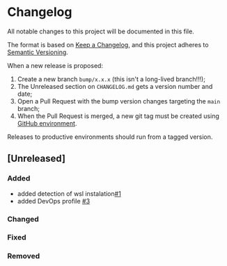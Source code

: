 # Changelog

All notable changes to this project will be documented in this file.

The format is based on [Keep a Changelog](https://keepachangelog.com/en/1.0.0/), and this project adheres to [Semantic Versioning](https://semver.org/spec/v2.0.0.html).

When a new release is proposed:

1. Create a new branch `bump/x.x.x` (this isn't a long-lived branch!!!);
2. The Unreleased section on `CHANGELOG.md` gets a version number and date;
3. Open a Pull Request with the bump version changes targeting the `main` branch;
4. When the Pull Request is merged, a new git tag must be created using [GitHub environment](https://github.com/bl4ckw1d0w/dev-starter/tags).

Releases to productive environments should run from a tagged version.

## [Unreleased]

### Added

- added detection of wsl instalation[#1](https://github.com/bl4ckw1d0w/dev-starter/issues/1)
- added DevOps profile [#3](https://github.com/bl4ckw1d0w/dev-starter/issues/3)

### Changed

### Fixed

### Removed